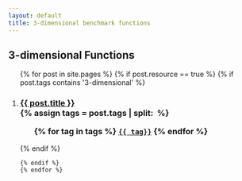 ```yaml
---
layout: default
title: 3-dimensional benchmark functions
---
```

<div class="home">

  <h2>3-dimensional Functions</h2>

  <ol >
    {% for post in site.pages %}
	{% if post.resource == true %}
	{% if post.tags contains '3-dimensional' %}
		 <li>
        <h3>
          <a href="{{ post.url | prepend: site.baseurl }}">{{ post.title }}</a>
		  <br />
		{% assign tags = post.tags | split:&nbsp; %}
		<ul>
			{% for tag in tags %}
			<code><a class="fcntag" href="{{ tag | prepend:'/' | prepend: site.baseurl }}">{{ tag}}</a></code>
			{% endfor %}
		</ul>
        </h3>
      </li>
	{% endif %}
     
    {% endif %}
	{% endfor %}
  </ol>

</div>